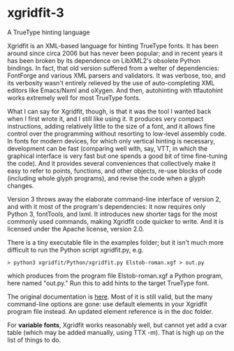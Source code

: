# xgridfit-3
A TrueType hinting language

Xgridfit is an XML-based language for hinting TrueType fonts. It has been around since circa 2006 but has never been popular; and in recent years it has been broken by its dependence on LibXML2's obsolete Python bindings. In fact, that old version suffered from a welter of dependencies: FontForge and various XML parsers and validators. It was verbose, too, and its verbosity wasn't entirely relieved by the use of auto-completing XML editors like Emacs/Nxml and oXygen. And then, autohinting with ttfautohint works extremely well for most TrueType fonts.

What I can say for Xgridfit, though, is that it was the tool I wanted back when I first wrote it, and I still like using it. It produces very compact instructions, adding relatively little to the size of a font, and it allows fine control over the programming without resorting to low-level assembly code. In fonts for modern devices, for which only vertical hinting is necessary, development can be fast (comparing well with, say, VTT, in which the graphical interface is very fast but one spends a good bit of time fine-tuning the code). And it provides several conveniences that collectively make it easy to refer to points, functions, and other objects, re-use blocks of code (including whole glyph programs), and revise the code when a glyph changes.

Version 3 throws away the elaborate command-line interface of version 2, and with it most of the program's dependencies: it now requires only Python 3, fontTools, and lxml. It introduces new shorter tags for the most commonly used commands, making Xgridfit code quicker to write. And it is licensed under the Apache license, version 2.0.

There is a tiny executable file in the examples folder; but it isn't much more difficult to run the Python script xgridfit.py, e.g.

`> python3 xgridfit/Python/xgridfit.py Elstob-roman.xgf > out.py`

which produces from the program file Elstob-roman.xgf a Python program, here named "out.py." Run this to add hints to the target TrueType font.

The original documentation is [here](http://xgridfit.sourceforge.net/). Most of it is still valid, but the many command-line options are gone: use default elements in your Xgridfit program file instead. An updated element reference is in the doc folder.

For **variable fonts**, Xgridfit works reasonably well, but cannot yet add a cvar table (which may be added manually, using TTX -m). That is high up on the list of things to do.
